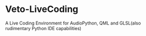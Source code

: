 Veto-LiveCoding
===============

A Live Coding Environment for AudioPython, QML and GLSL(also rudimentary Python IDE capabilities)
